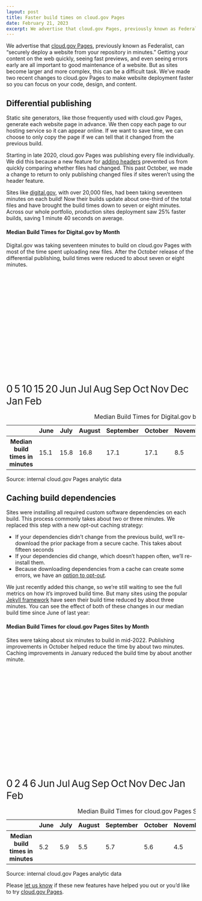 ```yaml
---
layout: post
title: Faster build times on cloud.gov Pages
date: February 21, 2023
excerpt: We advertise that cloud.gov Pages, previously known as Federalist, can “securely deploy a website from your repository in minutes.” Getting your content on the web quickly, seeing fast previews, and even seeing errors early are all important to good maintenance of a website
---
```


We advertise that [cloud.gov Pages](https://cloud.gov/pages), previously known as Federalist, can “securely deploy a website from your repository in minutes.” Getting your content on the web quickly, seeing fast previews, and even seeing errors early are all important to good maintenance of a website. But as sites become larger and more complex, this can be a difficult task. We’ve made two recent changes to cloud.gov Pages to make website deployment faster so you can focus on your code, design, and content.

## Differential publishing

Static site generators, like those frequently used with cloud.gov Pages, generate each website page in advance. We then copy each page to our hosting service so it can appear online. If we want to save time, we can choose to only copy the page if we can tell that it changed from the previous build.

Starting in late 2020, cloud.gov Pages was publishing every file individually. We did this because a new feature for [adding headers](https://cloud.gov/pages/documentation/custom-headers/) prevented us from quickly comparing whether files had changed. This past October, we made a change to return to only publishing changed files if sites weren’t using the header feature.

Sites like [digital.gov](https://digital.gov/), with over 20,000 files, had been taking seventeen minutes on each build! Now their builds update about one-third of the total files and have brought the build times down to seven or eight minutes. Across our whole portfolio, production sites deployment saw 25% faster builds, saving 1 minute 40 seconds on average.

<div class="border bg-white padding-2 margin-bottom-2 margin-top-1 radius-md padding-bottom-0 maxw-tablet">

<h4 class="margin-0">Median Build Times for Digital.gov by Month</h4>
<p class="margin-top-1 font-sans-2xs text-base margin-bottom--3">Digital.gov was taking seventeen minutes to build on cloud.gov Pages with most of the time spent uploading new files. After the October release of the differential publishing, build times were reduced to about seven or eight minutes.</p>

<?xml version="1.0" encoding="utf-8"?>
<!-- Generator: D3.js v3 + https://designsystem.digital.gov/components/data-visualizations/ -->
<svg version="1.1" id="LineChart" xmlns="http://www.w3.org/2000/svg" xmlns:xlink="http://www.w3.org/1999/xlink" x="0px" y="0px"
 viewBox="0 0 1020.29 660.46" style="enable-background:new 0 0 1020.29 660.46; margin-top:-50px;" xml:space="preserve" aria-hidden="true">
<style type="text/css">
.line-st0{fill:none;stroke:#71767a;stroke-miterlimit:10;}
.line-st0-light{fill:none;stroke:#dfe1e2;stroke-miterlimit:10;}
.line-st2{font-size:27px;}
.line-st4{fill:none;stroke:#005EA2;stroke-width:5;stroke-linecap:round;stroke-miterlimit:10;}
.line-st5{fill:none;stroke:#005EA2;stroke-width:6;stroke-linecap:round;stroke-miterlimit:10;}
.line-st7{fill:#005EA2;}
.line-st8{font-size:24px;}
.font-svg-main{font-size:26px;}
</style>
<g id="Roosevelts">
<g>
  <line class="line-st0" x1="69.45" y1="574.89" x2="971.08" y2="574.89"/>
</g>
<g>
  <g>
    <text transform="matrix(1 0 0 1 41.5112 586.7432)" class="line-st1 line-st2">0</text>
    <text transform="matrix(1 0 0 1 41.5112 468.05)" class="line-st1 line-st2">5</text>
    <text transform="matrix(1 0 0 1 27.6606 351.21)" class="line-st1 line-st2">10</text>
    <text transform="matrix(1 0 0 1 27.6606 234.37)" class="line-st1 line-st2">15</text>
    <text transform="matrix(1 0 0 1 27.6606 119.375)" class="line-st1 line-st2">20</text>
  </g>
  <line class="line-st0" x1="69.45" y1="574.89" x2="69.45" y2="107.53" stroke-width='1px' vector-effect="non-scaling-stroke"/>
  <g>
    <g>
      <line class="line-st0" x1="69.45" y1="574.89" x2="971.08" y2="574.89" stroke-width='1px' vector-effect="non-scaling-stroke"/>
      <line class="line-st0-light" x1="69.45" y1="458.05" x2="971.08" y2="458.05" stroke-width='1px' vector-effect="non-scaling-stroke"/>
      <line class="line-st0-light" x1="69.45" y1="341.21" x2="971.08" y2="341.21" stroke-width='1px' vector-effect="non-scaling-stroke"/>
      <line class="line-st0-light" x1="69.45" y1="224.37" x2="971.08" y2="224.37" stroke-width='1px' vector-effect="non-scaling-stroke"/>
      <line class="line-st0-light" x1="69.45" y1="107.53" x2="971.08" y2="107.53" stroke-width='1px' vector-effect="non-scaling-stroke"/>
    </g>
    <g>
    </g>
  </g>
</g>
<g>
  <g>
    <g>
        <line class="line-st4" x1="133.85" y1="221.05" x2="228.48" y2="205.61"></line>
        <line class="line-st4" x1="228.48" y1="205.61" x2="326.27" y2="182.82"></line>
        <line class="line-st4" x1="326.27" y1="182.82" x2="424.06" y2="175.89"></line>
        <line class="line-st4" x1="424.06" y1="175.89" x2="518.6" y2="174.94"></line>
        <line class="line-st4" x1="518.69" y1="174.94" x2="616.47" y2="375.95"></line>
        <line class="line-st4" x1="616.47" y1="375.95" x2="711.11" y2="408.16"></line>
        <line class="line-st4" x1="711.11" y1="408.16" x2="808.89" y2="408.65"></line>
        <line class="line-st4" x1="808.89" y1="408.65" x2="906.68" y2="416.77"></line>
    </g>
  </g>
</g>
<g>
  <g>
    <g>
        <circle class="line-st7" cx="133.85" cy="221.05" r="8"></circle>
        <circle class="line-st7" cx="228.48" cy="205.61" r="8"></circle>
        <circle class="line-st7" cx="326.27" cy="182.82" r="8"></circle>
        <circle class="line-st7" cx="424.06" cy="175.89" r="8"></circle>
        <circle class="line-st7" cx="518.69" cy="174.94" r="8"></circle>
        <circle class="line-st7" cx="616.47" cy="375.95" r="8"></circle>
        <circle class="line-st7" cx="711.11" cy="408.16" r="8"></circle>
        <circle class="line-st7" cx="808.89" cy="408.65" r="8"></circle>
        <circle class="line-st7" cx="906.68" cy="416.77" r="8"></circle>
    </g>
  </g>
</g>
<g>
  <text class="font-svg-main" transform="matrix(1 0 0 1 113.85 613.895)">Jun</text>
  <text class="font-svg-main" transform="matrix(1 0 0 1 208.48 613.895)">Jul</text>
  <text class="font-svg-main" transform="matrix(1 0 0 1 306.27 613.895)">Aug</text>
  <text class="font-svg-main" transform="matrix(1 0 0 1 404.06 613.895)">Sep</text>
  <text class="font-svg-main" transform="matrix(1 0 0 1 498.69 613.895)">Oct</text>
  <text class="font-svg-main" transform="matrix(1 0 0 1 596.47 613.895)">Nov</text>
  <text class="font-svg-main" transform="matrix(1 0 0 1 691.11 613.895)">Dec</text>
  <text class="font-svg-main" transform="matrix(1 0 0 1 788.89 613.895)">Jan</text>
  <text class="font-svg-main" transform="matrix(1 0 0 1 886.68 613.895)">Feb</text>
</g>
</g>
</svg>

  <table class="usa-sr-only" aria-describedby="source_line">
    <caption>Median Build Times for Digital.gov by Month</caption>
    <thead>
      <tr>
        <th scope="col"></th>
        <th scope="col">June</th>
        <th scope="col">July</th>
        <th scope="col">August</th>
        <th scope="col">September</th>
        <th scope="col">October</th>
        <th scope="col">November</th>
        <th scope="col">December</th>
        <th scope="col">January</th>
        <th scope="col">February</th>
      </tr>
    </thead>
    <tbody>
      <tr>
        <th scope="row">Median build times in minutes</th>
        <td>15.1</td>
        <td>15.8</td>
        <td>16.8</td>
        <td>17.1</td>
        <td>17.1</td>
        <td>8.5</td>
        <td>7.1</td>
        <td>7.1</td>
        <td>6.8</td>
      </tr>
    </tbody>
  </table>
  <p id="source_line">Source: internal cloud.gov Pages analytic data</p>
</div>

## Caching build dependencies

Sites were installing all required custom software dependencies on each build. This process commonly takes about two or three minutes. We replaced this step with a new opt-out caching strategy:
- If your dependencies didn’t change from the previous build, we’ll re-download the prior package from a secure cache. This takes about fifteen seconds
- If your dependencies did change, which doesn’t happen often, we’ll re-install them.
- Because downloading dependencies from a cache can create some errors, we have an [option to opt-out](https://cloud.gov/pages/documentation/cache-dependencies/#configuration). 

We just recently added this change, so we’re still waiting to see the full metrics on how it’s improved build time. But many sites using the popular [Jekyll framework](https://jekyllrb.com/) have seen their build time reduced by about three minutes. You can see the effect of both of these changes in our median build time since June of last year:

<div class="border bg-white padding-2 margin-bottom-2 margin-top-1 radius-md padding-bottom-0 maxw-tablet">

<h4 class="margin-0">Median Build Times for cloud.gov Pages Sites by Month</h4>
<p class="margin-top-1 font-sans-2xs text-base margin-bottom--3">Sites were taking about six minutes to build in mid-2022. Publishing improvements in October helped reduce the time by about two minutes. Caching improvements in January reduced the build time by about another minute.</p>

<?xml version="1.0" encoding="utf-8"?>
<!-- Generator: D3.js v3 + https://designsystem.digital.gov/components/data-visualizations/ -->
<svg version="1.1" id="LineChart" xmlns="http://www.w3.org/2000/svg" xmlns:xlink="http://www.w3.org/1999/xlink" x="0px" y="0px"
 viewBox="0 0 1020.29 660.46" style="enable-background:new 0 0 1020.29 660.46; margin-top:-50px;" xml:space="preserve" aria-hidden="true">
<style type="text/css">
.line-st0{fill:none;stroke:#71767a;stroke-miterlimit:10;}
.line-st0-light{fill:none;stroke:#dfe1e2;stroke-miterlimit:10;}
.line-st2{font-size:27px;}
.line-st4{fill:none;stroke:#005EA2;stroke-width:5;stroke-linecap:round;stroke-miterlimit:10;}
.line-st5{fill:none;stroke:#005EA2;stroke-width:6;stroke-linecap:round;stroke-miterlimit:10;}
.line-st7{fill:#005EA2;}
.line-st8{font-size:24px;}
.font-svg-main{font-size:26px;}
</style>
<g id="Roosevelts">
<g>
  <line class="line-st0" x1="69.45" y1="574.89" x2="971.08" y2="574.89"/>
</g>
<g>
  <g>
    <text transform="matrix(1 0 0 1 41.5112 586.7432)" class="line-st1 line-st2">0</text>
    <text transform="matrix(1 0 0 1 41.5112 451.36)" class="line-st1 line-st2">2</text>
    <text transform="matrix(1 0 0 1 41.5112 317.83)" class="line-st1 line-st2">4</text>
    <text transform="matrix(1 0 0 1 41.5112 184.30)" class="line-st1 line-st2">6</text>
  </g>
  <line class="line-st0" x1="69.45" y1="574.89" x2="69.45" y2="107.53" stroke-width='1px' vector-effect="non-scaling-stroke"/>
  <g>
    <g>
      <line class="line-st0-light" x1="69.45" y1="441.36" x2="971.08" y2="441.36" stroke-width='1px' vector-effect="non-scaling-stroke"/>
      <line class="line-st0-light" x1="69.45" y1="307.83" x2="971.08" y2="307.83" stroke-width='1px' vector-effect="non-scaling-stroke"/>
      <line class="line-st0-light" x1="69.45" y1="174.30" x2="971.08" y2="174.30" stroke-width='1px' vector-effect="non-scaling-stroke"/>
    </g>
    <g>
    </g>
  </g>
</g>
<g>
  <g>
    <g>
        <line class="line-st4" x1="133.85" y1="227.86" x2="228.48" y2="184.3"></line>
        <line class="line-st4" x1="228.48" y1="184.3" x2="326.27" y2="206.07"></line>
        <line class="line-st4" x1="326.27" y1="206.07" x2="424.06" y2="193.71"></line>
        <line class="line-st4" x1="424.06" y1="193.71" x2="518.6" y2="202.15"></line>
        <line class="line-st4" x1="518.69" y1="202.15" x2="616.47" y2="275.73"></line>
        <line class="line-st4" x1="616.47" y1="275.73" x2="711.11" y2="339.38"></line>
        <line class="line-st4" x1="711.11" y1="339.38" x2="808.89" y2="352"></line>
        <line class="line-st4" x1="808.89" y1="352" x2="906.68" y2="397.07"></line>
    </g>
  </g>
</g>
<g>
  <g>
    <g>
        <circle class="line-st7" cx="133.85" cy="227.86" r="8"></circle>
        <circle class="line-st7" cx="228.48" cy="184.3" r="8"></circle>
        <circle class="line-st7" cx="326.27" cy="206.07" r="8"></circle>
        <circle class="line-st7" cx="424.06" cy="193.71" r="8"></circle>
        <circle class="line-st7" cx="518.69" cy="202.15" r="8"></circle>
        <circle class="line-st7" cx="616.47" cy="275.73" r="8"></circle>
        <circle class="line-st7" cx="711.11" cy="339.38" r="8"></circle>
        <circle class="line-st7" cx="808.89" cy="352" r="8"></circle>
        <circle class="line-st7" cx="906.68" cy="397.07" r="8"></circle>
    </g>
  </g>
</g>
<g>
  <text class="font-svg-main" transform="matrix(1 0 0 1 113.85 613.895)">Jun</text>
  <text class="font-svg-main" transform="matrix(1 0 0 1 208.48 613.895)">Jul</text>
  <text class="font-svg-main" transform="matrix(1 0 0 1 306.27 613.895)">Aug</text>
  <text class="font-svg-main" transform="matrix(1 0 0 1 404.06 613.895)">Sep</text>
  <text class="font-svg-main" transform="matrix(1 0 0 1 498.69 613.895)">Oct</text>
  <text class="font-svg-main" transform="matrix(1 0 0 1 596.47 613.895)">Nov</text>
  <text class="font-svg-main" transform="matrix(1 0 0 1 691.11 613.895)">Dec</text>
  <text class="font-svg-main" transform="matrix(1 0 0 1 788.89 613.895)">Jan</text>
  <text class="font-svg-main" transform="matrix(1 0 0 1 886.68 613.895)">Feb</text>
</g>
</g>
</svg>

  <table class="usa-sr-only" aria-describedby="source_line">
    <caption>Median Build Times for cloud.gov Pages Sites by Month</caption>
    <thead>
      <tr>
        <th scope="col"></th>
        <th scope="col">June</th>
        <th scope="col">July</th>
        <th scope="col">August</th>
        <th scope="col">September</th>
        <th scope="col">October</th>
        <th scope="col">November</th>
        <th scope="col">December</th>
        <th scope="col">January</th>
        <th scope="col">February</th>
      </tr>
    </thead>
    <tbody>
      <tr>
        <th scope="row">Median build times in minutes</th>
        <td>5.2</td>
        <td>5.9</td>
        <td>5.5</td>
        <td>5.7</td>
        <td>5.6</td>
        <td>4.5</td>
        <td>3.5</td>
        <td>3.3</td>
        <td>2.7</td>
      </tr>
    </tbody>
  </table>
  <p id="source_line">Source: internal cloud.gov Pages analytic data</p>
</div>

Please [let us know](mailto:inquiries@cloud.gov) if these new features have helped you out or you’d like to try [cloud.gov Pages](https://cloud.gov/pages).

